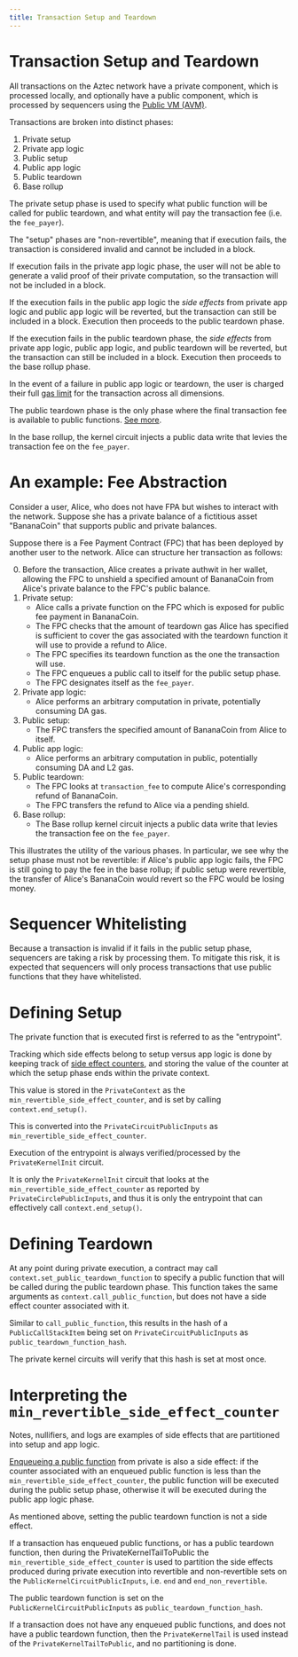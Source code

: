 ```yaml
---
title: Transaction Setup and Teardown
---
```


# Transaction Setup and Teardown

All transactions on the Aztec network have a private component, which is processed locally, and optionally have a public component, which is processed by sequencers using the [Public VM (AVM)](../public-vm/intro.md).

Transactions are broken into distinct phases:

1. Private setup
2. Private app logic
3. Public setup
4. Public app logic
5. Public teardown
6. Base rollup

The private setup phase is used to specify what public function will be called for public teardown, and what entity will pay the transaction fee (i.e. the `fee_payer`).

The "setup" phases are "non-revertible", meaning that if execution fails, the transaction is considered invalid and cannot be included in a block.

If execution fails in the private app logic phase, the user will not be able to generate a valid proof of their private computation, so the transaction will not be included in a block.

If the execution fails in the public app logic the _side effects_ from private app logic and public app logic will be reverted, but the transaction can still be included in a block. Execution then proceeds to the public teardown phase.

If the execution fails in the public teardown phase, the _side effects_ from private app logic, public app logic, and public teardown will be reverted, but the transaction can still be included in a block. Execution then proceeds to the base rollup phase.

In the event of a failure in public app logic or teardown, the user is charged their full [gas limit](./specifying-gas-fee-info.md#gaslimits-and-teardowngaslimits) for the transaction across all dimensions.

The public teardown phase is the only phase where the final transaction fee is available to public functions. [See more](./specifying-gas-fee-info.md#gaslimits-and-teardowngaslimits).

In the base rollup, the kernel circuit injects a public data write that levies the transaction fee on the `fee_payer`.

# An example: Fee Abstraction

Consider a user, Alice, who does not have FPA but wishes to interact with the network. Suppose she has a private balance of a fictitious asset "BananaCoin" that supports public and private balances.

Suppose there is a Fee Payment Contract (FPC) that has been deployed by another user to the network. Alice can structure her transaction as follows:

0. Before the transaction, Alice creates a private authwit in her wallet, allowing the FPC to unshield a specified amount of BananaCoin from Alice's private balance to the FPC's public balance.
1. Private setup:
   - Alice calls a private function on the FPC which is exposed for public fee payment in BananaCoin.
   - The FPC checks that the amount of teardown gas Alice has specified is sufficient to cover the gas associated with the teardown function it will use to provide a refund to Alice.
   - The FPC specifies its teardown function as the one the transaction will use.
   - The FPC enqueues a public call to itself for the public setup phase.
   - The FPC designates itself as the `fee_payer`.
2. Private app logic:
   - Alice performs an arbitrary computation in private, potentially consuming DA gas.
3. Public setup:
   - The FPC transfers the specified amount of BananaCoin from Alice to itself.
4. Public app logic:
   - Alice performs an arbitrary computation in public, potentially consuming DA and L2 gas.
5. Public teardown:
   - The FPC looks at `transaction_fee` to compute Alice's corresponding refund of BananaCoin.
   - The FPC transfers the refund to Alice via a pending shield.
6. Base rollup:
   - The Base rollup kernel circuit injects a public data write that levies the transaction fee on the `fee_payer`.

This illustrates the utility of the various phases. In particular, we see why the setup phase must not be revertible: if Alice's public app logic fails, the FPC is still going to pay the fee in the base rollup; if public setup were revertible, the transfer of Alice's BananaCoin would revert so the FPC would be losing money.

# Sequencer Whitelisting

Because a transaction is invalid if it fails in the public setup phase, sequencers are taking a risk by processing them. To mitigate this risk, it is expected that sequencers will only process transactions that use public functions that they have whitelisted.

# Defining Setup

The private function that is executed first is referred to as the "entrypoint".

Tracking which side effects belong to setup versus app logic is done by keeping track of [side effect counters](../circuits/private-kernel-initial.mdx#processing-a-private-function-call), and storing the value of the counter at which the setup phase ends within the private context.

This value is stored in the `PrivateContext` as the `min_revertible_side_effect_counter`, and is set by calling `context.end_setup()`.

This is converted into the `PrivateCircuitPublicInputs` as `min_revertible_side_effect_counter`.

Execution of the entrypoint is always verified/processed by the `PrivateKernelInit` circuit.

It is only the `PrivateKernelInit` circuit that looks at the `min_revertible_side_effect_counter` as reported by `PrivateCirclePublicInputs`, and thus it is only the entrypoint that can effectively call `context.end_setup()`.

# Defining Teardown

At any point during private execution, a contract may call `context.set_public_teardown_function` to specify a public function that will be called during the public teardown phase. This function takes the same arguments as `context.call_public_function`, but does not have a side effect counter associated with it.

Similar to `call_public_function`, this results in the hash of a `PublicCallStackItem` being set on `PrivateCircuitPublicInputs` as `public_teardown_function_hash`.

The private kernel circuits will verify that this hash is set at most once.

# Interpreting the `min_revertible_side_effect_counter`

Notes, nullifiers, and logs are examples of side effects that are partitioned into setup and app logic.

[Enqueueing a public function](../calls/enqueued-calls.md) from private is also a side effect: if the counter associated with an enqueued public function is less than the `min_revertible_side_effect_counter`, the public function will be executed during the public setup phase, otherwise it will be executed during the public app logic phase.

As mentioned above, setting the public teardown function is not a side effect.

If a transaction has enqueued public functions, or has a public teardown function, then during the PrivateKernelTailToPublic the `min_revertible_side_effect_counter` is used to partition the side effects produced during private execution into revertible and non-revertible sets on the `PublicKernelCircuitPublicInputs`, i.e. `end` and `end_non_revertible`.

The public teardown function is set on the `PublicKernelCircuitPublicInputs` as `public_teardown_function_hash`.

If a transaction does not have any enqueued public functions, and does not have a public teardown function, then the `PrivateKernelTail` is used instead of the `PrivateKernelTailToPublic`, and no partitioning is done.
